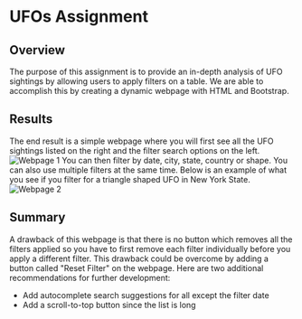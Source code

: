 # UFOs Assignment
## Overview
The purpose of this assignment is to provide an in-depth analysis of UFO sightings by allowing users to apply filters on a table. We are able to accomplish this by creating a dynamic webpage with HTML and Bootstrap. 
## Results
The end result is a simple webpage where you will first see all the UFO sightings listed on the right and the filter search options on the left.
![Webpage 1](https://user-images.githubusercontent.com/111667387/202334178-9bf0305c-68a9-443d-9ea2-9e8a6d4a3d1b.jpg)
You can then filter by date, city, state, country or shape. You can also use multiple filters at the same time. Below is an example of what you see if you filter for a triangle shaped UFO in New York State.
![Webpage 2](https://user-images.githubusercontent.com/111667387/202334597-bbd4e062-a3ef-4a2e-a0ea-c48ab84eb2bb.jpg)

## Summary

A drawback of this webpage is that there is no button which removes all the filters applied so you have to first remove each filter individually before you apply a different filter. This drawback could be overcome by adding a button called "Reset Filter" on the webpage. Here are two additional recommendations for further development:
- Add autocomplete search suggestions for all except the filter date
- Add a scroll-to-top button since the list is long
